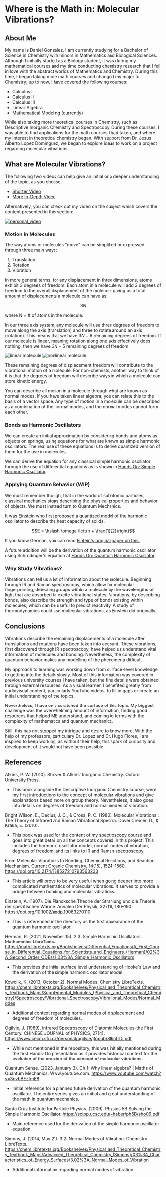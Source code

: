 # Where is the Math in: Molecular Vibrations?
## About Me
My name is Daniel Gonzalez. I am currently studying for a Bachelor of Science in Chemistry with minors in Mathematics and Biological Sciences. Although I initially started as a Biology student, it was during my mathematical courses and my time conducting chemistry research that I fell in love with the abstract worlds of Mathematics and Chemistry. During this time, I began taking more math courses and changed my major to Chemistry; up to now, I have covered the following courses:

- Calculus I
- Calculus II
- Calculus III
- Linear Algebra
- Mathematical Modeling (currently)

While also taking more theoretical courses in Chemistry, such as Descriptive Inorganic Chemistry and Spectroscopy. During these courses, I was able to find applications for the math courses I had taken, and where my interest in theoretical chemistry began. With support from Dr. Jesus Alberto Lopez Dominguez, we began to explore ideas to work on a project regarding molecular vibrations. 

## What are Molecular Vibrations?
The following two videos can help give an initial or a deeper understanding of the topic, as you choose.

- [Shorter Video](https://www.youtube.com/watch?v=DJI518yTr2c)
- [More In-Depth Video](https://www.youtube.com/watch?v=Ha5yWbxOqFk&t=368s)

Alternatively, you can check out my video on the subject which covers the content presented in this section:

[![personal_video](http://img.youtube.com/vi/YEDhi-Hszz4/0.jpg)](https://youtu.be/YEDhi-Hszz4)

### Motion in Molecules
The way atoms or molecules "move" can be simplified or expressed through three main ways:
1. Translation
2. Rotation
3. Vibration

In more general terms, for any displacement in three dimensions, atoms exhibit 3 degrees of freedom. Each atom in a molecule will add 3 degrees of freedom to the overall displacement of the molecule giving us a total amount of displacements a molecule can have as:

$$3N$$

where N = # of atoms in the molecule.

In our three axis system, any molecule will use three degrees of freedom to move along the axis (translation) and three to rotate around an axis (rotation). This means that we have $3N-6$ remaining degrees of freedom. If our molecule is linear, meaning rotation along one axis effectively does nothing, then we have $3N-5$ remaining degrees of freedom.

![linear molecule](images\linear_molecule.png) ![nonlinear molecule](images\nonlinear_molecule.png)

These remaining degrees of displacement freedom will contribute to the vibrational motion of a molecule. For non-chemists, another way to think of it is that the degrees of freedom will describe ways in which a molecule can store kinetic energy.

You can describe all motion in a molecule through what are known as normal modes. If you have taken linear algebra, you can relate this to the basis of a vector space. Any type of motion in a molecule can be described as a combination of the normal modes, and the normal modes cannot form each other.


### Bonds as Harmonic Oscillators

We can create an initial approximation by considering bonds and atoms as objects on springs, using equations for what are known as simple harmonic oscillators. The real use of these equations is to derive quantized version of them for the use in molecules.

We can derive the equation for any classical simple harmonic oscillator through the use of differential equations as is shown in [Hands On: Simple Harmonic Oscillator](hands-on/1_harmonic_oscillator.md).

### Applying Quantum Behavior (WIP)
We must remember though, that in the world of subatomic particles, classical mechanics stops describing the physical properties and behavior of objects. We must instead turn to Quantum Mechanics.

It was Einstein who first proposed a quantized model of the harmonic oscillator to describe the heat capacity of solids.

$$E = \hslash \omega \left(n + \frac{1}{2}\right)$$

If you know German, you can read [Eintein's original paper on this.](https://doi.org/10.1002/andp.19063270110)

A future addition will be the derivation of the quantum harmonic oscillator using Schrodinger's equation at [Hands On: Quantum Harmonic Oscillator](hands-on\2_quantum_harmonic_oscillator.md).

### Why Study Vibrations?
Vibrations can tell us a lot of information about the molecule. Beginning through IR and Raman spectroscopy, which allow for molecular fingerprinting, detecting groups within a molecule by the wavelengths of light that are absorbed to excite vibrational states. Vibrations, by describing bonds, also describe the strength and type of bonds existing within molecules, which can be useful to predict reactivity. A study of thermodynamics could use molecular vibrations, as Einstein did originally.

## Conclusions
Vibrations describe the remaining displacements of a molecule after translations and rotations have been taken into account. These vibrations, first discovered through IR spectroscopy, have helped us understand vital information of molecules and bonding. Nevertheless, the complexity of quantum behavior makes any modelling of the phenomena difficult. 

My approach to learning was working down from surface-level knowledge to getting into the details slowly. Most of this information was covered in previous university courses I have taken, but the fine details were obtained through external resources. As a visual learner, I benefited greatly from audiovisual content, particularly YouTube videos, to fill in gaps or create an initial understanding of the topics.

Nevertheless, I have only scratched the surface of this topic. My biggest challenge was the overwhelming amount of information, finding good resources that helped ME understand, and coming to terms with the complexity of mathematics and quantum mechanics. 

Still, this has not stopped my intrigue and desire to know more. With the help of my professors, particulary Dr. Lopez and Dr. Hugo Flores, I am inspired to keep working, as without their help, this spark of curiosity and development of it would not have been possible.

## References
Atkins, P. W. (2010). Shriver & Atkins’ Inorganic Chemistry. Oxford University Press.
- This book alongside the Descriptive Inorganic Chemistry course, were my first introductions to the concept of molecular vibrations and give explanations based more on group theory. Nevertheless, it also goes into details on degrees of freedom and normal modes of vibration.

Bright Wilson, E., Decius, J. C., & Cross, P. C. (1980). Molecular Vibrations : The Theory of Infrared and Raman Vibrational Spectra. Dover.Cremer, D., & Kraka, E. (2010).
- This book was used for the content of my spectroscopy course and goes into great detail on all the concepts covered in this project. This includes the harmonic oscillator model, normal modes of vibration, degrees of freedom, and its links to IR and Raman spectroscopy.

From Molecular Vibrations to Bonding, Chemical Reactions, and Reaction Mechanism. Current Organic Chemistry, 14(15), 1524–1560. https://doi.org/10.2174/138527210793563233
- This article will prove to be very useful when going deeper into more complicated mathematics of molecular vibrations. It serves to provide a bridge between bonding and molecular vibrations.

Einstein, A. (1907). Die Plancksche Theorie der Strahlung und die Theorie der spezifischen Wärme. Annalen Der Physik, 327(1), 180–190. https://doi.org/10.1002/andp.19063270110
- This is referenced in the directory as the first appearance of the quantum harmonic oscillator.

Herman, R. (2021, November 15). 2.3: Simple Harmonic Oscillators. Mathematics LibreTexts. https://math.libretexts.org/Bookshelves/Differential_Equations/A_First_Course_in_Differential_Equations_for_Scientists_and_Engineers_(Herman)/02%3A_Second_Order_ODEs/2.03%3A_Simple_Harmonic_Oscillators
- This provides the initial surface level understanding of Hooke's Law and the derivation of the  simple harmonic oscillator model.

Kowolik, K. (2013, October 2). Normal Modes. Chemistry LibreTexts. https://chem.libretexts.org/Bookshelves/Physical_and_Theoretical_Chemistry_Textbook_Maps/Supplemental_Modules_(Physical_and_Theoretical_Chemistry)/Spectroscopy/Vibrational_Spectroscopy/Vibrational_Modes/Normal_Modes
- Additional context regarding normal modes of displacement and degrees of freedom of molecules.

Ogilvie, J. (1989). lnfrared Spectroscopy of Diatomic Molecules-the First Century. CHINESE JOURNAL of PHYSICS, 27(4). https://www.cecm.sfu.ca/personal/ogilvie/jfopub/89infrDi.pdf
- While not mentioned in the repository, this was initially mentioned during the first Hands-On presentation as it provides historical context for the evolution of the creation of the concept of molecular vibrations.

Quantum Sense. (2023, January 3). Ch 1: Why linear algebra? | Maths of Quantum Mechanics. Www.youtube.com. https://www.youtube.com/watch?v=3nvbBEzfmE8
- Initial reference for a planned future derivation of the quantum harmonic oscillator. The entire series gives an initial and great understanding of the math in quantum mechanics.

Santa Cruz Institute for Particle Physics. (2009). Physics 5B Solving the Simple Harmonic Oscillator. https://scipp.ucsc.edu/~haber/ph5B/sho09.pdf
- Main reference used for the derivation of the simple harmonic oscillator equation.

Simons, J. (2014, May 21). 3.2: Normal Modes of Vibration. Chemistry LibreTexts. https://chem.libretexts.org/Bookshelves/Physical_and_Theoretical_Chemistry_Textbook_Maps/Advanced_Theoretical_Chemistry_(Simons)/03%3A_Characteristics_of_Energy_Surfaces/3.02%3A_Normal_Modes_of_Vibration
- Additional information regarding normal modes of vibration.
